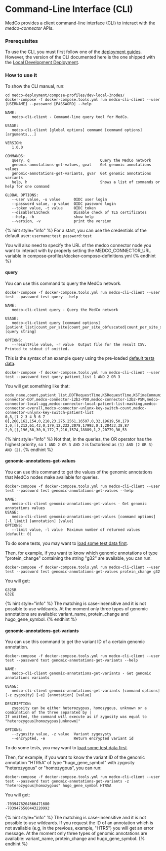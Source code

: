 # Command-Line Interface \(CLI\)

MedCo provides a client command-line interface \(CLI\) to interact with the _medco-connector_ APIs.

### Prerequisites

To use the CLI, you must first follow one of the [deployment guides](deployment/). However, the version of the CLI documented here is the one shipped with the [Local Development Deployment](deployment/local-development-deployment.md).

### How to use it

To show the CLI manual, run:

```text
cd medco-deployment/compose-profiles/dev-local-3nodes/
docker-compose -f docker-compose.tools.yml run medco-cli-client --user [USERNAME] --password [PASSWORD] --help

NAME:
   medco-cli-client - Command-line query tool for MedCo.

USAGE:
   medco-cli-client [global options] command [command options] [arguments...]

VERSION:
   1.0.0

COMMANDS:
   query, q                                Query the MedCo network
   genomic-annotations-get-values, gval    Get genomic annotations values
   genomic-annotations-get-variants, gvar  Get genomic annotations variants
   help, h                                 Shows a list of commands or help for one command

GLOBAL OPTIONS:
   --user value, -u value      OIDC user login
   --password value, -p value  OIDC password login
   --token value, -t value     OIDC token
   --disableTLSCheck           Disable check of TLS certificates
   --help, -h                  show help
   --version, -v               print the version
```

{% hint style="info" %}
For a start, you can use the credentials of the default user:  `username:test password:test`

You will also need to specify the URL of the medco connector node you want to interact with by properly setting the MEDCO\_CONNECTOR\_URL variable in compose-profiles/docker-compose-definitions.yml
{% endhint %}

#### query

You can use this command to query the MedCo network.

```text
docker-compose -f docker-compose.tools.yml run medco-cli-client --user test --password test query --help

NAME:
   medco-cli-client query - Query the MedCo network

USAGE:
   medco-cli-client query [command options] [patient_list|count_per_site|count_per_site_obfuscated|count_per_site_shuffled|count_per_site_shuffled_obfuscated|count_global|count_global_obfuscated] [query string]

OPTIONS:
   --resultFile value, -r value  Output file for the result CSV. Printed to stdout if omitted.
```

This is the syntax of an example query using the pre-loaded [default testa data](../developer-guide/description-of-the-default-test-data.md).

```text
docker-compose -f docker-compose.tools.yml run medco-cli-client --user test --password test query patient_list 1 AND 2 OR 3
```

You will get something like that:

```text
node_name,count,patient_list,DDTRequestTime,KSRequestTime,KSTimeCommunication,KSTimeExec,TaggingTimeCommunication,TaggingTimeExec,medco-connector-DDT,medco-connector-i2b2-PDO,medco-connector-i2b2-PSM,medco-connector-local-agg,medco-connector-local-patient-list-masking,medco-connector-overall,medco-connector-unlynx-key-switch-count,medco-connector-unlynx-key-switch-patient-list
0,8,[1 2 3 4 5 6 7 8],268,162,154,0,218,23,275,2561,16507,0,32,19619,50,179
1,0,[],212,61,43,0,179,12,232,2078,17993,0,1,20433,38,87
2,0,[],196,38,30,0,172,7,216,1574,18889,1,2,20779,30,53
```

{% hint style="info" %}
Not that, in the queries, the OR operator has the highest priority, so `1 AND 2 OR 3 AND 2` is factorised as `(1) AND (2 OR 3) AND (2)`.
{% endhint %}

#### genomic-annotations-get-values

You can use this command to get the values of the genomic annotations that MedCo nodes make available for queries.

```text
docker-compose -f docker-compose.tools.yml run medco-cli-client --user test --password test genomic-annotations-get-values --help

NAME:
   medco-cli-client genomic-annotations-get-values - Get genomic annotations values
USAGE:
   medco-cli-client genomic-annotations-get-values [command options] [-l limit] [annotation] [value]
OPTIONS:
   --limit value, -l value  Maximum number of returned values (default: 0)
```

To do some tests, you may want to [load some test data first](loading-data/v0-genomic-data.md).

Then, for example, if you want to know which genomic annotations of type "protein\_change" containing the string "g32" are available, you can run:

```text
docker-compose -f docker-compose.tools.yml run medco-cli-client --user test --password test genomic-annotations-get-values protein_change g32
```

You will get:

```text
G325R
G32E
```

{% hint style="info" %}
The matching is case-insensitive and it is not possible to use wildcards. At the moment only three types of genomic annotations are available: variant\_name, protein\_change and hugo\_gene\_symbol.
{% endhint %}

#### genomic-annotations-get-variants

You can use this command to get the variant ID of a certain genomic annotation. 

```text
docker-compose -f docker-compose.tools.yml run medco-cli-client --user test --password test genomic-annotations-get-variants --help

NAME:
   medco-cli-client genomic-annotations-get-variants - Get genomic annotations variants

USAGE:
   medco-cli-client genomic-annotations-get-variants [command options] [-z zygosity] [-e] [annotation] [value]

DESCRIPTION:
   zygosity can be either heterozygous, homozygous, unknown or a combination of the three separated by |
If omitted, the command will execute as if zygosity was equal to "heterozygous|homozygous|unknown|"

OPTIONS:
   --zygosity value, -z value  Variant zygosysty
   --encrypted, -e             Return encrypted variant id

```

To do some tests, you may want to [load some test data first](loading-data/v0-genomic-data.md).

Then, for example, if you want to know the variant ID of the genomic annotation "HTR5A" of type "hugo\_gene\_symbol" with zygosity "heterozygous" or "homozygous", you can run:

```text
docker-compose -f docker-compose.tools.yml run medco-cli-client --user test --password test genomic-annotations-get-variants -z "heterozygous|homozygous" hugo_gene_symbol HTR5A
```

You will get:

```text
-7039476204566471680
-7039476580443220992
```

{% hint style="info" %}
The matching is case-insensitive and it is not possible to use wildcards. If you request the ID of an annotation which is not available \(e.g, in the previous, example, "HTR5"\) you will get an error message. At the moment only three types of genomic annotations are available: variant\_name, protein\_change and hugo\_gene\_symbol.
{% endhint %}

